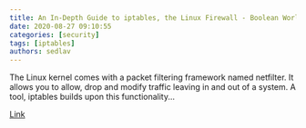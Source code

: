 ```yaml
---
title: An In-Depth Guide to iptables, the Linux Firewall - Boolean World
date: 2020-08-27 09:10:55
categories: [security]
tags: [iptables]
authors: sedlav
---
```


The Linux kernel comes with a packet filtering framework named netfilter. It allows you to allow, drop and modify traffic leaving in and out of a system. A tool, iptables builds upon this functionality...

[Link](https://www.booleanworld.com/depth-guide-iptables-linux-firewall/)
